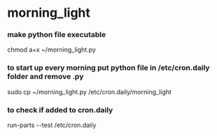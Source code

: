 # morning_light

### make python file executable
chmod a+x ~/morning_light.py

### to start up every morning put python file in /etc/cron.daily folder and remove .py
sudo cp ~/morning_light.py /etc/cron.daily/morning_light

### to check if added to cron.daily
run-parts --test /etc/cron.daily 
